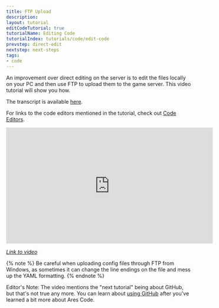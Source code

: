 ```yaml
---
title: FTP Upload
description:
layout: tutorial
editCodeTutorial: true
tutorialName: Editing Code
tutorialIndex: tutorials/code/edit-code
prevstep: direct-edit
nextstep: next-steps
tags: 
- code
---
```


An improvement over direct editing on the server is to edit the files locally on your PC and then use FTP to upload them to the game server.  This video tutorial will show you how.

The transcript is available [here](/tutorials/code/edit-code/ftp-upload-transcript.html).

For links to the code editors mentioned in the tutorial, check out [Code Editors](/tutorials/code/dev-tools.html).

<iframe width="560" height="315" src="https://www.youtube.com/embed/EkIC-8UJGPw" frameborder="0" allow="autoplay; encrypted-media" allowfullscreen></iframe>

*[Link to video](https://www.youtube.com/embed/EkIC-8UJGPw)*

{% note %} 
Be careful when uploading config files through FTP from Windows, as sometimes it can change the line endings on the file and mess up the YAML formatting.
{% endnote %}

Editor's Note: The video mentions the "next tutorial" being about GitHub, but that's not true any more.  You can learn about [using GitHub](/tutorials/code/git.html) after you've learned a bit more about Ares Code.